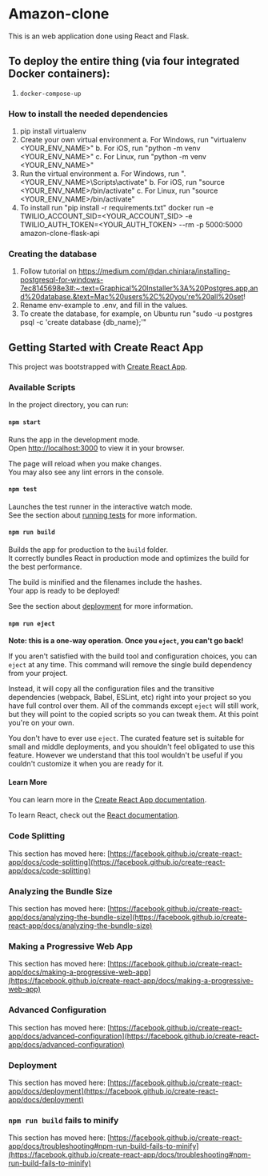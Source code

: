 # Amazon-clone
This is an web application done using React and Flask.

## To deploy the entire thing (via four integrated Docker containers):
1. `docker-compose-up`


### How to install the needed dependencies

1. pip install virtualenv
2. Create your own virtual environment
    a. For Windows, run "virtualenv <YOUR_ENV_NAME>"
    b. For iOS, run "python -m venv <YOUR_ENV_NAME>"
    c. For Linux, run "python -m venv <YOUR_ENV_NAME>"
3. Run the virtual environment
    a. For Windows, run ".\<YOUR_ENV_NAME>\Scripts\activate"
    b. For iOS, run "source <YOUR_ENV_NAME>/bin/activate"
    c. For Linux, run "source <YOUR_ENV_NAME>/bin/activate"
4. To install run "pip install -r requirements.txt"
docker run -e TWILIO_ACCOUNT_SID=<YOUR_ACCOUNT_SID> -e TWILIO_AUTH_TOKEN=<YOUR_AUTH_TOKEN> --rm -p 5000:5000 amazon-clone-flask-api
### Creating the database

1. Follow tutorial on https://medium.com/@dan.chiniara/installing-postgresql-for-windows-7ec8145698e3#:~:text=Graphical%20Installer%3A%20Postgres.app,and%20database.&text=Mac%20users%2C%20you're%20all%20set!
2. Rename env-example to .env, and fill in the values.
3. To create the database, for example, on Ubuntu run "sudo -u postgres psql -c 'create database {db_name};'" 


## Getting Started with Create React App

This project was bootstrapped with [Create React App](https://github.com/facebook/create-react-app).

### Available Scripts

In the project directory, you can run:

#### `npm start`

Runs the app in the development mode.\
Open [http://localhost:3000](http://localhost:3000) to view it in your browser.

The page will reload when you make changes.\
You may also see any lint errors in the console.

#### `npm test`

Launches the test runner in the interactive watch mode.\
See the section about [running tests](https://facebook.github.io/create-react-app/docs/running-tests) for more information.

#### `npm run build`

Builds the app for production to the `build` folder.\
It correctly bundles React in production mode and optimizes the build for the best performance.

The build is minified and the filenames include the hashes.\
Your app is ready to be deployed!

See the section about [deployment](https://facebook.github.io/create-react-app/docs/deployment) for more information.

#### `npm run eject`

**Note: this is a one-way operation. Once you `eject`, you can't go back!**

If you aren't satisfied with the build tool and configuration choices, you can `eject` at any time. This command will remove the single build dependency from your project.

Instead, it will copy all the configuration files and the transitive dependencies (webpack, Babel, ESLint, etc) right into your project so you have full control over them. All of the commands except `eject` will still work, but they will point to the copied scripts so you can tweak them. At this point you're on your own.

You don't have to ever use `eject`. The curated feature set is suitable for small and middle deployments, and you shouldn't feel obligated to use this feature. However we understand that this tool wouldn't be useful if you couldn't customize it when you are ready for it.

#### Learn More

You can learn more in the [Create React App documentation](https://facebook.github.io/create-react-app/docs/getting-started).

To learn React, check out the [React documentation](https://reactjs.org/).

### Code Splitting

This section has moved here: [https://facebook.github.io/create-react-app/docs/code-splitting](https://facebook.github.io/create-react-app/docs/code-splitting)

### Analyzing the Bundle Size

This section has moved here: [https://facebook.github.io/create-react-app/docs/analyzing-the-bundle-size](https://facebook.github.io/create-react-app/docs/analyzing-the-bundle-size)

### Making a Progressive Web App

This section has moved here: [https://facebook.github.io/create-react-app/docs/making-a-progressive-web-app](https://facebook.github.io/create-react-app/docs/making-a-progressive-web-app)

### Advanced Configuration

This section has moved here: [https://facebook.github.io/create-react-app/docs/advanced-configuration](https://facebook.github.io/create-react-app/docs/advanced-configuration)

### Deployment

This section has moved here: [https://facebook.github.io/create-react-app/docs/deployment](https://facebook.github.io/create-react-app/docs/deployment)

### `npm run build` fails to minify

This section has moved here: [https://facebook.github.io/create-react-app/docs/troubleshooting#npm-run-build-fails-to-minify](https://facebook.github.io/create-react-app/docs/troubleshooting#npm-run-build-fails-to-minify)
